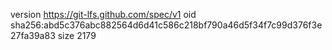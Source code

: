 version https://git-lfs.github.com/spec/v1
oid sha256:abd5c376abc882564d6d41c586c218bf790a46d5f34f7c99d376f3e27fa39a83
size 2179
